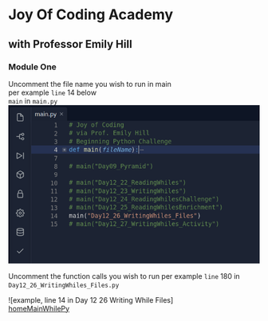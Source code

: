 # Joy Of Coding Academy
## with Professor Emily Hill
### Module One
Uncomment the file name you wish to run in main  
per example `line` 14 below  
`main` in `main.py`
![example, line 14 in main.py][homeMainPy]

[homeMainPy]: https://github.com/TurtleWolfe/Joy_Of_Coding/blob/main/Main.png?raw=true "example, line 14 in main.py"  

Uncomment the function calls you wish to run per example `line` 180 in `Day12_26_WritingWhiles_Files.py`  

![example, line 14 in Day 12 26 Writing While Files]  
[homeMainWhilePy]

[homeMainPy]: https://github.com/TurtleWolfe/Joy_Of_Coding/blob/main/Main.png?raw=true "example, line 14 in main.py"

[homeMainWhilePy]: https://github.com/TurtleWolfe/Joy_Of_Coding/blob/main/MainWhile.png?raw=true "example, line 14 in Day 12 26 Writing While Files"